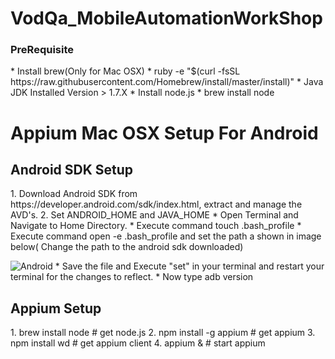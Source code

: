 # VodQa_MobileAutomationWorkShop

<h3>PreRequisite</h3>
* Install brew(Only for Mac OSX)
  * ruby -e "$(curl -fsSL https://raw.githubusercontent.com/Homebrew/install/master/install)"
* Java JDK Installed Version > 1.7.X
* Install node.js 
   * brew install node

<h1> Appium Mac OSX Setup For Android</h1>
  <h2> Android SDK Setup </h2>
 1. Download Android SDK from  https://developer.android.com/sdk/index.html, extract and manage the AVD's.
 2. Set ANDROID_HOME and JAVA_HOME
    * Open Terminal and Navigate to Home Directory.
    * Execute command touch .bash_profile
    * Execute command open -e .bash_profile and set the path a shown in image below( Change the path to the android sdk downloaded)
 
![Android](http://i62.tinypic.com/20tgscj.png)
    * Save the file and Execute "set" in your terminal and restart your terminal for the changes to reflect.
    * Now type adb version 
 
 <h2> Appium Setup </h2>
   1. brew install node      # get node.js
   2. npm install -g appium  # get appium
   3. npm install wd         # get appium client
   4. appium &               # start appium


